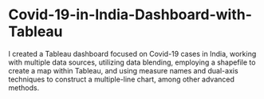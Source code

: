 # Covid-19-in-India-Dashboard-with-Tableau

I created a Tableau dashboard focused on Covid-19 cases in India, working with multiple data sources, utilizing data blending, employing a shapefile to create a map within Tableau, and using measure names and dual-axis techniques to construct a multiple-line chart, among other advanced methods.
